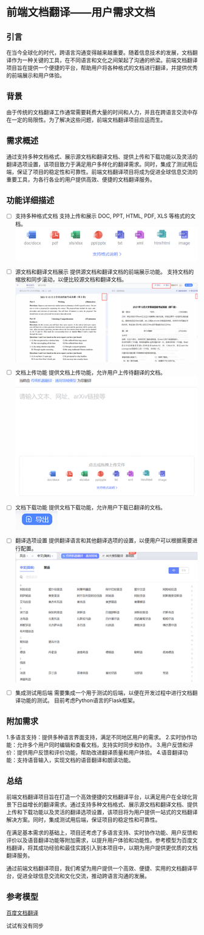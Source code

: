 # 前端文档翻译——用户需求文档

## 引言

在当今全球化的时代，跨语言沟通变得越来越重要。随着信息技术的发展，文档翻译作为一种关键的工具，在不同语言和文化之间架起了沟通的桥梁。前端文档翻译项目旨在提供一个便捷的平台，帮助用户将各种格式的文档进行翻译，并提供优秀的前端展示和用户体验。

## 背景

由于传统的文档翻译工作通常需要耗费大量的时间和人力，并且在跨语言交流中存在一定的局限性。为了解决这些问题，前端文档翻译项目应运而生。

## 需求概述

通过支持多种文档格式、展示源文档和翻译文档、提供上传和下载功能以及灵活的翻译选项设置，该项目致力于满足用户多样化的翻译需求。同时，集成了测试用后端，保证了项目的稳定性和可靠性。前端文档翻译项目将成为促进全球信息交流的重要工具，为各行各业的用户提供高效、便捷的文档翻译服务。

## 功能详细描述

- [ ] 支持多种格式文档
支持上传和展示 DOC, PPT, HTML, PDF, XLS 等格式的文档。
![格式](./references/格式.png)

- [ ] 源文档和翻译文档展示
提供源文档和翻译文档的前端展示功能。
支持文档的缩放和同步滚动，以便比较源文档和翻译文档。
![前端展示](./references/前端展示.png)

- [ ] 文档上传功能
提供文档上传功能，允许用户上传待翻译的文档。
![上传](./references/上传.png)

- [ ] 文档下载功能
提供文档下载功能，允许用户下载已翻译的文档。
![下载](./references/下载.png)

- [ ] 翻译选项设置
提供翻译语言和其他翻译选项的设置，以便用户可以根据需要进行配置。
![翻译选项](./references/翻译选项.png)

- [ ] 集成测试用后端
需要集成一个用于测试的后端，以便在开发过程中进行文档翻译功能的测试。
目前考虑Python语言的Flask框架。

## 附加需求

1.多语言支持：提供多种语言界面支持，满足不同地区用户的需求。
2.实时协作功能：允许多个用户同时编辑和查看文档，支持实时同步和协作。
3.用户反馈和评价：提供用户反馈和评价功能，帮助改进翻译质量和用户体验。
4.语音翻译功能：支持语音输入，实现文档的语音翻译和朗读功能。

## 总结

前端文档翻译项目旨在打造一个高效便捷的文档翻译平台，以满足用户在全球化背景下日益增长的翻译需求。通过支持多种文档格式、展示源文档和翻译文档、提供上传和下载功能以及灵活的翻译选项设置，该项目将为用户提供一站式的文档翻译解决方案。同时，集成测试用后端，保证项目的稳定性和可靠性。

在满足基本需求的基础上，项目还考虑了多语言支持、实时协作功能、用户反馈和评价以及语音翻译功能等附加需求，以提升用户体验和功能性。参考模型为百度文档翻译，将其成功经验和最佳实践引入到本项目中，以期为用户提供更优质的文档翻译服务。

通过前端文档翻译项目，我们希望为用户提供一个高效、便捷、实用的文档翻译平台，促进全球信息交流和文化交流，推动跨语言沟通的发展。

## 参考模型
[百度文档翻译](https://fanyi.baidu.com/)

试试有没有同步
